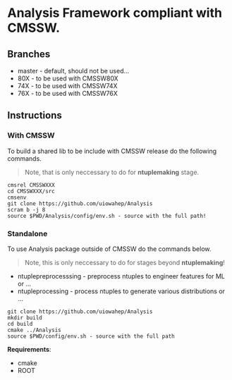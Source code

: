 # Analysis Framework compliant with CMSSW.

## Branches
- master - default, should not be used...
- 80X - to be used with CMSSW80X
- 74X - to be used with CMSSW74X
- 76X - to be used with CMSSW76X

## Instructions
### With CMSSW
To build a shared lib to be include with CMSSW release do the following 
commands. 

> Note, that is only neccessary to do for **ntuplemaking** stage.

```
cmsrel CMSSWXXX
cd CMSSWXXX/src
cmsenv
git clone https://github.com/uiowahep/Analysis
scram b -j 8
source $PWD/Analysis/config/env.sh - source with the full path!
```

### Standalone
To use Analysis package outside of CMSSW do the commands below.

> Note, this is only neccessary to do for stages beyond **ntuplemaking**!

 - ntuplepreprocesssing - preprocess ntuples to engineer features for ML or ...
 - ntupleprocessing - process ntuples to generate various distributions or ...

```
git clone https://github.com/uiowahep/Analysis
mkdir build 
cd build
cmake ../Analysis
source $PWD/config/env.sh - source with the full path
```

**Requirements**:
- cmake
- ROOT
